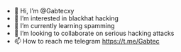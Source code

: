 - 👋 Hi, I’m @Gabtecxy
- 👀 I’m interested in blackhat hacking
- 🌱 I’m currently learning spamming
- 💞️ I’m looking to collaborate on serious hacking attacks
- 📫 How to reach me telegram
 https://t.me/Gabtec

<!---
Gabtecxy/Gabtecxy is a ✨ special ✨ repository because its `README.md` (this file) appears on your GitHub profile.
You can click the Preview link to take a look at your changes.
--->
